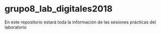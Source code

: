 # grupo8_lab_digitales2018
En este repositorio estará toda la información de las sesiones prácticas del laboratorio
